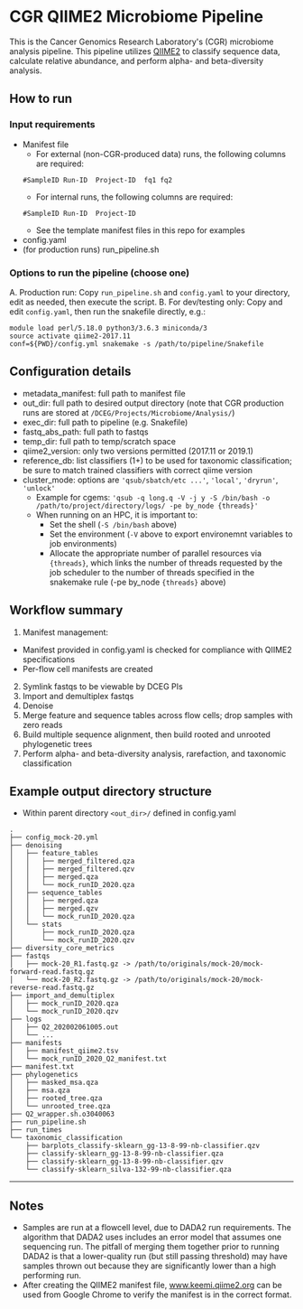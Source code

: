 # CGR QIIME2 Microbiome Pipeline

This is the Cancer Genomics Research Laboratory's (CGR) microbiome analysis pipeline. This pipeline utilizes [QIIME2](https://qiime2.org/) to classify sequence data, calculate relative abundance, and perform alpha- and beta-diversity analysis.

## How to run

### Input requirements

- Manifest file
  - For external (non-CGR-produced data) runs, the following columns are required:
  ```
  #SampleID Run-ID  Project-ID  fq1 fq2
  ```
  - For internal runs, the following columns are required:
  ```
  #SampleID Run-ID  Project-ID
  ```
  - See the template manifest files in this repo for examples
- config.yaml
- (for production runs) run_pipeline.sh


### Options to run the pipeline (choose one)

A. Production run: Copy `run_pipeline.sh` and `config.yaml` to your directory, edit as needed, then execute the script.
B. For dev/testing only: Copy and edit `config.yaml`, then run the snakefile directly, e.g.:
```
module load perl/5.18.0 python3/3.6.3 miniconda/3
source activate qiime2-2017.11
conf=${PWD}/config.yml snakemake -s /path/to/pipeline/Snakefile
```

## Configuration details

- metadata_manifest: full path to manifest file
- out_dir: full path to desired output directory (note that CGR production runs are stored at `/DCEG/Projects/Microbiome/Analysis/`)
- exec_dir: full path to pipeline (e.g. Snakefile)
- fastq_abs_path: full path to fastqs
- temp_dir: full path to temp/scratch space
- qiime2_version: only two versions permitted (2017.11 or 2019.1)
- reference_db: list classifiers (1+) to be used for taxonomic classification; be sure to match trained classifiers with correct qiime version
- cluster_mode: options are `'qsub/sbatch/etc ...'`, `'local'`, `'dryrun'`, `'unlock'`
  - Example for cgems: `'qsub -q long.q -V -j y -S /bin/bash -o /path/to/project/directory/logs/ -pe by_node {threads}'`
  - When running on an HPC, it is important to:
    - Set the shell (`-S /bin/bash` above)
    - Set the environment (`-V` above to export environemnt variables to job environments)
    - Allocate the appropriate number of parallel resources via `{threads}`, which links the number of threads requested by the job scheduler to the number of threads specified in the snakemake rule (-pe by_node `{threads}` above)

## Workflow summary

1. Manifest management:
  - Manifest provided in config.yaml is checked for compliance with QIIME2 specifications
  - Per-flow cell manifests are created
2. Symlink fastqs to be viewable by DCEG PIs
3. Import and demultiplex fastqs
4. Denoise
5. Merge feature and sequence tables across flow cells; drop samples with zero reads
6. Build multiple sequence alignment, then build rooted and unrooted phylogenetic trees
7. Perform alpha- and beta-diversity analysis, rarefaction, and taxonomic classification

## Example output directory structure

- Within parent directory `<out_dir>/` defined in config.yaml
```
.
├── config_mock-20.yml
├── denoising
│   ├── feature_tables
│   │   ├── merged_filtered.qza
│   │   ├── merged_filtered.qzv
│   │   ├── merged.qza
│   │   └── mock_runID_2020.qza
│   ├── sequence_tables
│   │   ├── merged.qza
│   │   ├── merged.qzv
│   │   └── mock_runID_2020.qza
│   └── stats
│       ├── mock_runID_2020.qza
│       └── mock_runID_2020.qzv
├── diversity_core_metrics
├── fastqs
│   ├── mock-20_R1.fastq.gz -> /path/to/originals/mock-20/mock-forward-read.fastq.gz
│   └── mock-20_R2.fastq.gz -> /path/to/originals/mock-20/mock-reverse-read.fastq.gz
├── import_and_demultiplex
│   ├── mock_runID_2020.qza
│   └── mock_runID_2020.qzv
├── logs
│   ├── Q2_202002061005.out
│   └── ...
├── manifests
│   ├── manifest_qiime2.tsv
│   └── mock_runID_2020_Q2_manifest.txt
├── manifest.txt
├── phylogenetics
│   ├── masked_msa.qza
│   ├── msa.qza
│   ├── rooted_tree.qza
│   └── unrooted_tree.qza
├── Q2_wrapper.sh.o3040063
├── run_pipeline.sh
├── run_times
└── taxonomic_classification
    ├── barplots_classify-sklearn_gg-13-8-99-nb-classifier.qzv
    ├── classify-sklearn_gg-13-8-99-nb-classifier.qza
    ├── classify-sklearn_gg-13-8-99-nb-classifier.qzv
    └── classify-sklearn_silva-132-99-nb-classifier.qza
```

------------------------------------------------------------------------------------

## Notes 

- Samples are run at a flowcell level, due to DADA2 run requirements. The algorithm that DADA2 uses includes an error model that assumes one sequencing run. The pitfall of merging them together prior to running DADA2 is that a lower-quality run (but still passing threshold) may have samples thrown out because they are significantly lower than a high performing run.
- After creating the QIIME2 manifest file, www.keemi.qiime2.org can be used from Google Chrome to verify the manifest is in the correct format.
